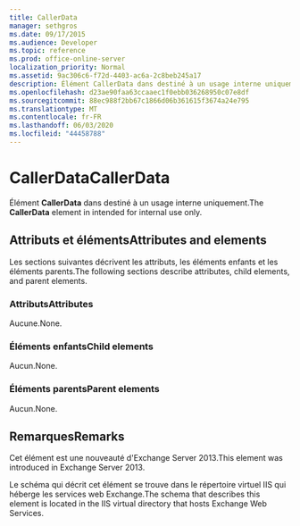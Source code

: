 ```yaml
---
title: CallerData
manager: sethgros
ms.date: 09/17/2015
ms.audience: Developer
ms.topic: reference
ms.prod: office-online-server
localization_priority: Normal
ms.assetid: 9ac306c6-f72d-4403-ac6a-2c8beb245a17
description: Élément CallerData dans destiné à un usage interne uniquement.
ms.openlocfilehash: d23ae90faa63ccaaec1f0ebb036268950c07e8df
ms.sourcegitcommit: 88ec988f2bb67c1866d06b361615f3674a24e795
ms.translationtype: MT
ms.contentlocale: fr-FR
ms.lasthandoff: 06/03/2020
ms.locfileid: "44458788"
---
```

# <a name="callerdata"></a><span data-ttu-id="b2589-103">CallerData</span><span class="sxs-lookup"><span data-stu-id="b2589-103">CallerData</span></span>

<span data-ttu-id="b2589-104">Élément **CallerData** dans destiné à un usage interne uniquement.</span><span class="sxs-lookup"><span data-stu-id="b2589-104">The **CallerData** element in intended for internal use only.</span></span> 

## <a name="attributes-and-elements"></a><span data-ttu-id="b2589-105">Attributs et éléments</span><span class="sxs-lookup"><span data-stu-id="b2589-105">Attributes and elements</span></span>

<span data-ttu-id="b2589-106">Les sections suivantes décrivent les attributs, les éléments enfants et les éléments parents.</span><span class="sxs-lookup"><span data-stu-id="b2589-106">The following sections describe attributes, child elements, and parent elements.</span></span>
  
### <a name="attributes"></a><span data-ttu-id="b2589-107">Attributs</span><span class="sxs-lookup"><span data-stu-id="b2589-107">Attributes</span></span>

<span data-ttu-id="b2589-108">Aucune.</span><span class="sxs-lookup"><span data-stu-id="b2589-108">None.</span></span>
  
### <a name="child-elements"></a><span data-ttu-id="b2589-109">Éléments enfants</span><span class="sxs-lookup"><span data-stu-id="b2589-109">Child elements</span></span>

<span data-ttu-id="b2589-110">Aucun.</span><span class="sxs-lookup"><span data-stu-id="b2589-110">None.</span></span>
  
### <a name="parent-elements"></a><span data-ttu-id="b2589-111">Éléments parents</span><span class="sxs-lookup"><span data-stu-id="b2589-111">Parent elements</span></span>

<span data-ttu-id="b2589-112">Aucun.</span><span class="sxs-lookup"><span data-stu-id="b2589-112">None.</span></span>
  
## <a name="remarks"></a><span data-ttu-id="b2589-113">Remarques</span><span class="sxs-lookup"><span data-stu-id="b2589-113">Remarks</span></span>

<span data-ttu-id="b2589-114">Cet élément est une nouveauté d'Exchange Server 2013.</span><span class="sxs-lookup"><span data-stu-id="b2589-114">This element was introduced in Exchange Server 2013.</span></span>
  
<span data-ttu-id="b2589-115">Le schéma qui décrit cet élément se trouve dans le répertoire virtuel IIS qui héberge les services web Exchange.</span><span class="sxs-lookup"><span data-stu-id="b2589-115">The schema that describes this element is located in the IIS virtual directory that hosts Exchange Web Services.</span></span>
  

